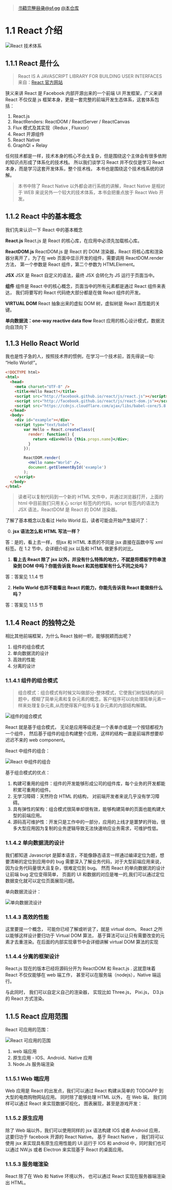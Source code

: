 > ~~[书籍完整目录@sf.gg](https://segmentfault.com/a/1190000005136764)~~ [@本仓库](/)

# 1.1 React 介绍

![React 技术体系][1]

## 1.1.1 React 是什么

> React IS A JAVASCRIPT LIBRARY FOR BUILDING USER INTERFACES 
> 来自：[React 官方网站](http://facebook.github.io/react/)

狭义来讲 React 是 Facebook 内部开源出来的一个前端 UI 开发框架，广义来讲 React 不仅仅是 js 框架本身，更是一套完整的前端开发生态体系，这套体系包括：



1. React.js
2. ReactRenders: ReactDOM / ReactServer / ReactCanvas
3. Flux 模式及其实现（Redux , Fluxxor）
4. React 开源组件 
5. React Native 
6. GraphQl + Relay 



任何技术都是一样，技术本身的核心不会太复杂，但是围绕这个主体会有很多依附的知识点形成了体系化的技术栈。 所以我们谈学习 React 并不仅仅是学习 React 本身，而是学习这套开发体系，整个技术栈， 本书也是围绕这个技术栈系统的讲解。 

> 本书中除了 React Native 以外都会进行系统的讲解，React Native 是相对于 WEB 来说另外一个较大的技术体系，本书会把重点放于 React Web 开发。

## 1.1.2 React 中的基本概念

我们先来认识一下 React 中的基本概念

**React.js**
React.js 是 React 的核心库，在应用中必须先加载核心库。 

**ReactDOM.js** 
ReactDOM.js 是 React 的 DOM 渲染器，React 将核心库和渲染器分离开了，为了在 web 页面中显示开发的组件，需要调用 ReactDOM.render 方法， 第一个参数是 React 组件，第二个参数为 HTMLElement。

**JSX**
JSX 是 React 自定义的语法，最终 JSX 会转化为 JS 运行于页面当中。

**组件**
组件是 React 中的核心概念，页面当中的所有元素都是通过 React 组件来表达， 我们将要写的 React 代码绝大部分都是在做 React 组件的开发。

**VIRTUAL DOM**
React 抽象出来的虚拟 DOM 树，虚拟树是 React 高性能的关键。

**单向数据流：one-way reactive data flow**
React 应用的核心设计模式，数据流向自顶向下

## 1.1.3 Hello React World

我也是性子急的人，按照技术界的惯例，在学习一个技术前，首先得说一句: “Hello World!”。

```html
<!DOCTYPE html>
<html>
  <head>
    <meta charset="UTF-8" />
    <title>Hello React!</title>
    <script src="http://facebook.github.io/react/js/react.js"></script>
    <script src="http://facebook.github.io/react/js/react-dom.js"></script>
    <script src="https://cdnjs.cloudflare.com/ajax/libs/babel-core/5.8.23/browser.min.js"></script>
  </head>
  <body>
    <div id="example"></div>
    <script type="text/babel">
        var Hello = React.createClass({
          render: function() {
            return <div>Hello {this.props.name}</div>;
          }
        });

        ReactDOM.render(
          <Hello name="World" />,
          document.getElementById('example')
        );
    </script>
  </body>
</html>
```

> 读者可以复制代码到一个新的 HTML 文件中，并通过浏览器打开，上面的 html 中目前我们只用关心 script 标签内的代码，script 标签内的语法为 JSX 语法，ReactDOM 是 React 的 DOM 渲染器。

了解了基本概念以及看过 Hello World 后，读者可能会开始产生疑问了：

0. **jsx 语法怎么和 HTML 写法一样？**

答：是的，看上去一样， 但jsx 和 HTML 本质的不同是 jsx 直接在函数中写 xml 标签。在 1.2 节中，会详细介绍 jsx 以及和 HTML 做更多的对比。

1. **看上去 React 除了 jsx 以外，并没有什么特殊的地方，不就是将模板字符串渲染到 DOM 中吗？你能告诉我 React 和其他框架有什么不同之处吗？**

答：答案见 1.1.4 节

2. **Hello World 也并不能看出 React 的能力，你能先告诉我 React 能做些什么吗？**

答：答案见 1.1.5 节

## 1.1.4 React 的独特之处

相比其他前端框架，为什么 React 独树一帜，能够脱颖而出呢？

1. 组件的组合模式 
2. 单向数据流的设计
3. 高效的性能
4. 分离的设计

### 1.1.4.1 组件的组合模式 

> 组合模式：组合模式有时候又叫做部分-整体模式，它使我们树型结构的问题中，模糊了简单元素和复杂元素的概念，客户程序可以向处理简单元素一样来处理复杂元素,从而使得客户程序与复杂元素的内部结构解耦。  

![组件的组合模式][2]

React 就是基于组合模式， 无论是应用等级还是一个表单亦或是一个按钮都视为一个组件， 然后基于组件的组合构建整个应用，这样的结构一直是前端界想要却迟迟不来的 web component。 

React 中组件的组合：

![React 中组件的组合][3]

基于组合模式的优点：

1. 构建可重用的组件：组件的开发能够形成公司的组件库，每个业务的开发都能积累可重用的组件。
2. 无学习障碍：天然符合 HTML 的结构， 对前端开发者来说几乎没有学习障碍。
3. 具有弹性的架构：组合模式很简单却很有效，能够构建简单的页面也能构建大型的前端应用。
4. 源码高可维护性：开发只是工作中的一部分，应用的上线才是噩梦的开始，很多大型应用因为复制的业务逻辑导致无法快速响应业务需求，可维护性低。 


### 1.1.4.2 单向数据流的设计 

我们都知道 Javascript 是脚本语言，不能像静态语言一样通过编译定位为题，想要清晰的定位到应用中的 bug 需要深入了解业务代码，对于大型前端应用来说，因为业务代码量很大且复杂，很难定位到 bug。 然而 React 的单向数据流的设计让前端 bug 定位变得简单， 页面的 UI 和数据的对应是唯一的,我们可以通过定位数据变化就可以定位页面展现问题。 

单向数据流设计：

![单向数据流设计][4]

### 1.1.4.3 高效的性能 

这里要提一个概念， 可能你已经了解或听说了，就是 virtual dom。 React 之所以能够这样设计要归功于 Virtual DOM 算法， 基于算法可以让只有需要改变的元素才去重渲染。在后面的内部实现章节中会详细讲解 virtual DOM 算法的实现

### 1.1.4.4 分离的框架设计 


React.js 现在的版本已经将源码分开为 ReactDOM 和 React.js . 这就意味着 React 不仅仅能够在 web 端工作， 甚至可以在服务端（nodejs），Native 端运行。 

与此同时， 我们可以自定义自己的渲染器， 实现比如 Three.js， Pixi.js， D3.js 的 React 方式渲染。 

## 1.1.5 React 应用范围

React 可应用的范围：

![React 可应用的范围][5]

1. web 端应用
2. 原生应用 - IOS、Android、Native 应用
3. Node.Js 服务端渲染

### 1.1.5.1 Web 端应用 

Web 应用是 React 的出发点，我们可以通过 React 构建从简单的 TODOAPP 到大型的电商购物网站应用。 同时除了能够处理 HTML 以外， 在 Web 端， 我们同样可以通过 React 来实现数据可视化， 图表展现，甚至是游戏开发：


### 1.1.5.2 原生应用 

除了 Web 端以外，我们可以使用同样的 jsx 语法构建 IOS 或者 Android 应用， 这要归功于 facebook 开源的 React Native。 基于 React Native ， 我们将可以使用 jsx 来实现具有原生应用性能的 UI 运行于 IOS 和 android 中，同时我们也可以通过 NW.js 或者 Electron 来实现基于 React 的桌面应用。

### 1.1.5.3 服务端渲染

React 除了在 Web 和 Native 环境以外， 也可以通过 React 实现在服务器端渲染出 HTML。


  [1]: /img/1/1-1.bVvJgS.png
  [2]: /img/1/1-1.bVvJhV.png
  [3]: /img/1/1-1.bVvJk2.png
  [4]: /img/1/1-1.bVvJr6.png
  [5]: /img/1/1-1.bVvJXr.png